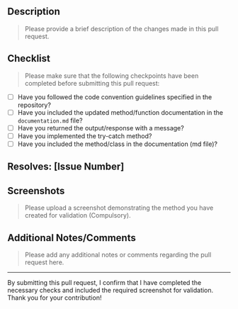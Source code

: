 ## Description
> Please provide a brief description of the changes made in this pull request.

## Checklist
> Please make sure that the following checkpoints have been completed before submitting this pull request:

- [ ] Have you followed the code convention guidelines specified in the repository?
- [ ] Have you included the updated method/function documentation in the `documentation.md` file?
- [ ] Have you returned the output/response with a message?
- [ ] Have you implemented the try-catch method?
- [ ] Have you included the method/class in the documentation (md file)?

## Resolves: [Issue Number]


## Screenshots
> Please upload a screenshot demonstrating the method you have created for validation (Compulsory).

## Additional Notes/Comments
> Please add any additional notes or comments regarding the pull request here.


---
By submitting this pull request, I confirm that I have completed the necessary checks and included the required screenshot for validation.
Thank you for your contribution!
